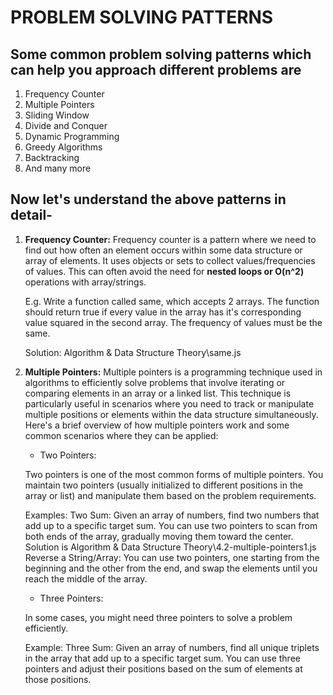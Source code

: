 # PROBLEM SOLVING PATTERNS

## Some common problem solving patterns which can help you approach different problems are

1. Frequency Counter
2. Multiple Pointers
3. Sliding Window
4. Divide and Conquer
5. Dynamic Programming
6. Greedy Algorithms
7. Backtracking
8. And many more

## Now let's understand the above patterns in detail-

1. **Frequency Counter:** Frequency counter is a pattern where we need to find out how often an element occurs within some data structure or array of elements. It uses objects or sets to collect values/frequencies of values. This can often avoid the need for **nested loops or O(n^2)** operations with array/strings.

   E.g. Write a function called same, which accepts 2 arrays. The function should return true if every value in the array has it's corresponding value squared in the second array. The frequency of values must be the same.

   Solution: Algorithm & Data Structure Theory\same.js

2. **Multiple Pointers:** Multiple pointers is a programming technique used in algorithms to efficiently solve problems that involve iterating or comparing elements in an array or a linked list. This technique is particularly useful in scenarios where you need to track or manipulate multiple positions or elements within the data structure simultaneously.
   Here's a brief overview of how multiple pointers work and some common scenarios where they can be applied:

   - Two Pointers:

    Two pointers is one of the most common forms of multiple pointers. You maintain two pointers (usually initialized to different positions in the array or list) and manipulate them based on the problem requirements.

    Examples:
    Two Sum: Given an array of numbers, find two numbers that add up to a specific target sum. You can use two pointers to scan from both ends of the array, gradually moving them toward the center. Solution is Algorithm & Data Structure Theory\4.2-multiple-pointers1.js
    Reverse a String/Array: You can use two pointers, one starting from the beginning and the other from the end, and swap the elements until you reach the middle of the array.

   - Three Pointers:

    In some cases, you might need three pointers to solve a problem efficiently.

    Example:
    Three Sum: Given an array of numbers, find all unique triplets in the array that add up to a specific target sum. You can use three pointers and adjust their positions based on the sum of elements at those positions.
